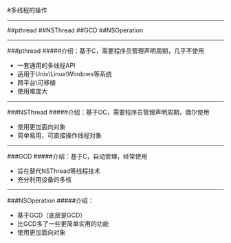 #多线程的操作

---

##pthread
##NSThread
##GCD
##NSOperation

---
###pthread
#####介绍：基于C，需要程序员管理声明周期，几乎不使用
- 一套通用的多线程API
- 适用于Unix\Linux\Windows等系统
- 跨平台\可移植
- 使用难度大


---

###NSThread
#####介绍：基于OC，需要程序员管理声明周期，偶尔使用
- 使用更加面向对象
- 简单易用，可直接操作线程对象

---
###GCD
#####介绍：基于C，自动管理，经常使用
- 旨在替代NSThread等线程技术
- 充分利用设备的多核

---
###NSOperation
#####介绍：
- 基于GCD（底层是GCD）
- 比GCD多了一些更简单实用的功能
- 使用更加面向对象
